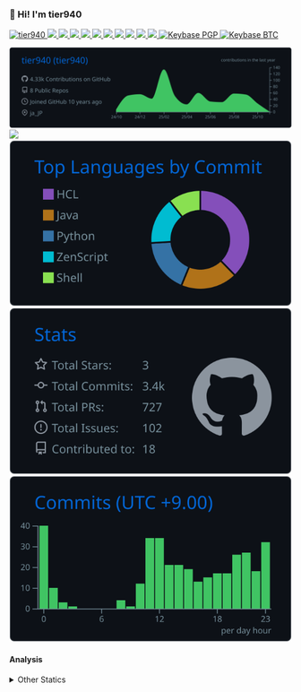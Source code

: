 ### 👋 Hi! I'm tier940

<p align="left"> 
  <a href="https://github.com/tier940/tier940/">
    <img src="https://komarev.com/ghpvc/?username=tier940" alt="tier940" />
  </a>
  <a href="http://twitter.com/tier940">
    <img height="20" src="https://img.shields.io/twitter/follow/tier940?label=Twitter&logo=twitter&style=flat" />
  </a>
  <a href="https://github.com/tier940">
    <img height="20" src="https://img.shields.io/github/followers/tier940?label=follow&logo=github&style=flat" />
  </a>
  <a href="https://www.reddit.com/user/tier940">
    <img height="20" src="https://img.shields.io/reddit/user-karma/combined/tier940?label=Reddit&logo=reddit&style=flat" />
  </a>
  <a href="https://stackoverflow.com/users/17317833/tier940">
    <img height="20" src="https://img.shields.io/stackexchange/stackoverflow/r/17317833?label=StackOverflow&logo=stack-overflow&style=flat" />
  </a>
  <a href="https://zenn.dev/tier940">
    <img height="20" src="https://zenn.badge.nikaera.com/s/tier940/likes" />
  </a>
  <a href="https://zenn.dev/tier940">
    <img height="20" src="https://zenn.badge.nikaera.com/s/tier940/followers" />
  </a>
  <a href="https://zenn.dev/tier940">
    <img height="20" src="https://zenn.badge.nikaera.com/s/tier940/articles" />
  </a>
  <a href="http://qiita.com/tier940">
    <img height="20" src="https://qiita-badge.apiapi.app/s/tier940/posts.svg" />
  </a>
  <a href="http://qiita.com/tier940">
    <img height="20" src="https://qiita-badge.apiapi.app/s/tier940/contributions.svg" />
  </a>
  <a href="https://github.com/tier940/tier940/">
    <img height="20" src="https://github.com/tier940/tier940/actions/workflows/main.yml/badge.svg" />
  </a>
  <a href="https://keybase.io/tier940">
    <img alt="Keybase PGP" src="https://img.shields.io/keybase/pgp/tier940">
  </a>
  <a href="https://keybase.io/tier940">
    <img alt="Keybase BTC" src="https://img.shields.io/keybase/btc/tier940">
  </a>
</p>

[![](https://raw.githubusercontent.com/tier940/tier940/main/profile-summary-card-output/github_dark/0-profile-details.svg)](https://github.com/vn7n24fzkq/github-profile-summary-cards)
[![](https://raw.githubusercontent.com/tier940/tier940/main/profile-summary-card-output/github_dark/1-repos-per-language.svg)](https://github.com/vn7n24fzkq/github-profile-summary-cards) [![](https://raw.githubusercontent.com/tier940/tier940/main/profile-summary-card-output/github_dark/2-most-commit-language.svg)](https://github.com/vn7n24fzkq/github-profile-summary-cards)
[![](https://raw.githubusercontent.com/tier940/tier940/main/profile-summary-card-output/github_dark/3-stats.svg)](https://github.com/vn7n24fzkq/github-profile-summary-cards) [![](https://raw.githubusercontent.com/tier940/tier940/main/profile-summary-card-output/github_dark/4-productive-time.svg)](https://github.com/vn7n24fzkq/github-profile-summary-cards)


#### Analysis
<!-- <img height="150" src="https://github.com/tier940/tier940/blob/master/images/stat.svg" alt="Alternative Text"/> -->

<details>
  <summary>Other Statics</summary>
  <!--START_SECTION:waka-->
![Code Time](http://img.shields.io/badge/Code%20Time-4%2C882%20hrs%2020%20mins-blue)

**🐱 My GitHub Data** 

> 📦 42.5 kB Used in GitHub's Storage 
 > 
> 💼 Opted to Hire
 > 
> 📜 12 Public Repositories 
 > 
> 🔑 6 Private Repositories 
 > 
**I'm an Early 🐤** 

```text
🌞 Morning                3346 commits        ████░░░░░░░░░░░░░░░░░░░░░   16.90 % 
🌆 Daytime                7101 commits        █████████░░░░░░░░░░░░░░░░   35.86 % 
🌃 Evening                7305 commits        █████████░░░░░░░░░░░░░░░░   36.89 % 
🌙 Night                  2051 commits        ███░░░░░░░░░░░░░░░░░░░░░░   10.36 % 
```
📅 **I'm Most Productive on Sunday** 

```text
Monday                   2077 commits        ███░░░░░░░░░░░░░░░░░░░░░░   10.49 % 
Tuesday                  3141 commits        ████░░░░░░░░░░░░░░░░░░░░░   15.86 % 
Wednesday                2541 commits        ███░░░░░░░░░░░░░░░░░░░░░░   12.83 % 
Thursday                 1904 commits        ██░░░░░░░░░░░░░░░░░░░░░░░   09.61 % 
Friday                   2821 commits        ████░░░░░░░░░░░░░░░░░░░░░   14.25 % 
Saturday                 3632 commits        █████░░░░░░░░░░░░░░░░░░░░   18.34 % 
Sunday                   3687 commits        █████░░░░░░░░░░░░░░░░░░░░   18.62 % 
```


📊 **This Week I Spent My Time On** 

```text
🕑︎ Time Zone: Asia/Tokyo

💬 Programming Languages: 
Other                    31 hrs 12 mins      ███████████████████████░░   91.42 % 
YAML                     1 hr 19 mins        █░░░░░░░░░░░░░░░░░░░░░░░░   03.89 % 
Docker                   32 mins             ░░░░░░░░░░░░░░░░░░░░░░░░░   01.61 % 
Java                     25 mins             ░░░░░░░░░░░░░░░░░░░░░░░░░   01.26 % 
Markdown                 19 mins             ░░░░░░░░░░░░░░░░░░░░░░░░░   00.96 % 

🔥 Editors: 
Edge                     18 hrs 5 mins       █████████████░░░░░░░░░░░░   52.98 % 
Chrome                   14 hrs 12 mins      ██████████░░░░░░░░░░░░░░░   41.61 % 
VS Code                  1 hr 37 mins        █░░░░░░░░░░░░░░░░░░░░░░░░   04.77 % 
Firefox                  7 mins              ░░░░░░░░░░░░░░░░░░░░░░░░░   00.35 % 
IntelliJ IDEA            5 mins              ░░░░░░░░░░░░░░░░░░░░░░░░░   00.28 % 

💻 Operating System: 
Windows                  30 hrs 29 mins      ██████████████████████░░░   89.33 % 
Unknown OS               1 hr 59 mins        █░░░░░░░░░░░░░░░░░░░░░░░░   05.86 % 
Linux                    1 hr 38 mins        █░░░░░░░░░░░░░░░░░░░░░░░░   04.81 % 
```

**I Mostly Code in Java** 

```text
Java                     17 repos            █████████████░░░░░░░░░░░░   53.12 % 
ZenScript                3 repos             ██░░░░░░░░░░░░░░░░░░░░░░░   09.38 % 
Shell                    2 repos             ██░░░░░░░░░░░░░░░░░░░░░░░   06.25 % 
Python                   2 repos             ██░░░░░░░░░░░░░░░░░░░░░░░   06.25 % 
HTML                     1 repo              █░░░░░░░░░░░░░░░░░░░░░░░░   03.12 % 
```



**Timeline**

![Lines of Code chart](https://raw.githubusercontent.com/tier940/tier940/main/assets/bar_graph.png)


 Last Updated on 07/12/2024 00:39:53 UTC
<!--END_SECTION:waka-->
</details>
